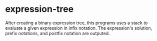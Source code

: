 # expression-tree
After creating a binary expression tree, this programs uses a stack to evaluate a given expression in infix notation. The expression's solution, prefix notations, and postfix notation are outputed.
